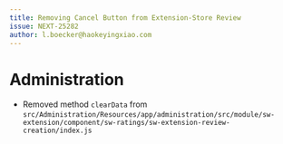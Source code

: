 ```yaml
---
title: Removing Cancel Button from Extension-Store Review
issue: NEXT-25282
author: l.boecker@haokeyingxiao.com
---
```

# Administration
* Removed method `clearData` from `src/Administration/Resources/app/administration/src/module/sw-extension/component/sw-ratings/sw-extension-review-creation/index.js`

